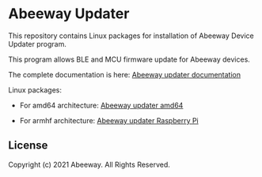 # Abeeway Updater

This repository contains Linux packages for installation of Abeeway Device Updater program.

This program allows BLE and MCU firmware update for Abeeway devices.

The complete documentation is here:
[Abeeway updater documentation](./Abeeway-Device-Updater-v2.0.0.pdf)

Linux packages:

- For amd64 architecture:
[Abeeway updater amd64](./abeeway-updater-amd64-2.0.0.deb)

- For armhf architecture:
[Abeeway updater Raspberry Pi](./abeeway-updater-armhf-2.0.0.deb)


## License
Copyright (c) 2021 Abeeway. All Rights Reserved.

